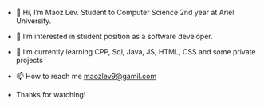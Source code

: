 - 👋 Hi, I’m Maoz Lev. Student to Computer Science 2nd year at Ariel University.
- 👀 I’m interested in student position as a software developer.
- 🌱 I’m currently learning CPP, Sql, Java, JS, HTML, CSS and some private projects
- 📫 How to reach me  maozlev9@gamil.com

- Thanks for watching!

<!---
maozlev/maozlev is a ✨ special ✨ repository because its `README.md` (this file) appears on your GitHub profile.
You can click the Preview link to take a look at your changes.
--->

